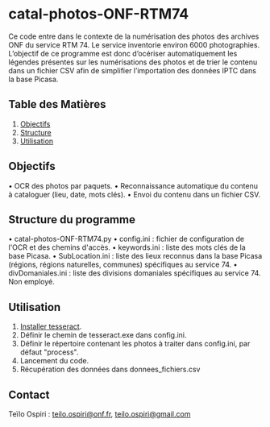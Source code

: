 # catal-photos-ONF-RTM74

Ce code entre dans le contexte de la numérisation des photos des archives ONF du service RTM 74. Le service inventorie environ 6000 photographies. L’objectif de ce programme est donc d’océriser automatiquement les légendes présentes sur les numérisations des photos et de trier le contenu dans un fichier CSV afin de simplifier l’importation des données IPTC dans la base Picasa.

## Table des Matières
1. [Objectifs](#objectifs)
2. [Structure](#structure)
3. [Utilisation](#utilisation)

## Objectifs <a name="objectifs"></a>

• OCR des photos par paquets.
• Reconnaissance automatique du contenu à cataloguer (lieu, date, mots clés).
• Envoi du contenu dans un fichier CSV.

## Structure du programme <a name="structure"></a>

• catal-photos-ONF-RTM74.py
• config.ini : fichier de configuration de l'OCR et des chemins d'accès.
• keywords.ini : liste des mots clés de la base Picasa.
• SubLocation.ini : liste des lieux reconnus dans la base Picasa (régions, régions naturelles, communes) spécifiques au service 74.
• divDomaniales.ini : liste des divisions domaniales spécifiques au service 74. Non employé.

## Utilisation <a name="utilisation"></a>

1. [Installer tesseract](https://digi.bib.uni-mannheim.de/tesseract/tesseract-ocr-w64-setup-5.3.3.20231005.exe).
2. Définir le chemin de tesseract.exe dans config.ini.
3. Définir le répertoire contenant les photos à traiter dans config.ini, par défaut "process".
4. Lancement du code.
5. Récupération des données dans donnees_fichiers.csv
    
## Contact <a name="contact"></a>
Teïlo Ospiri : teilo.ospiri@onf.fr, teilo.ospiri@gmail.com

